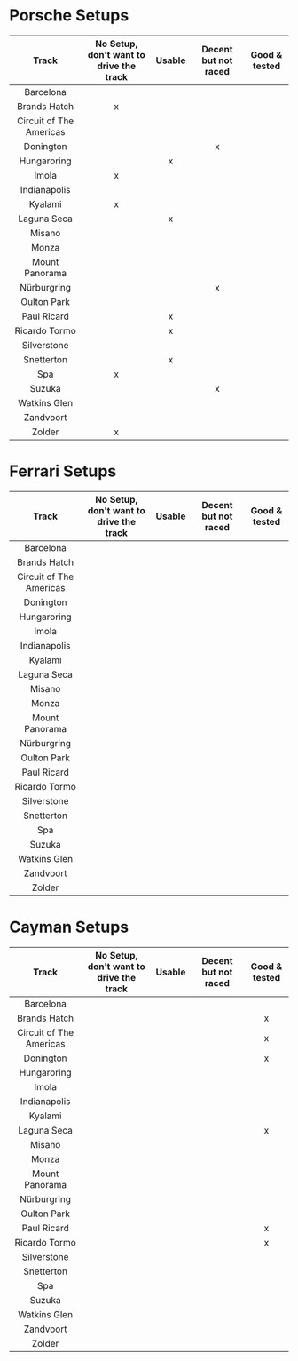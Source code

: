 # Porsche Setups

| Track	| No Setup, don't want to drive the track | Usable | Decent but not raced | Good & tested |
|:----------:|:----------:|:----------:|:----------:|:----------:|
| Barcelona     	|  |  |  |  |
| Brands Hatch    	| x |  |  |  |
| Circuit of The Americas    	|  |  |  |  |
| Donington    	|  |  | x |  |
| Hungaroring     	|  | x |  |  |
| Imola    	| x |  |  |  |
| Indianapolis    	|  |  |  |  |
| Kyalami    	| x |  |  |  |
| Laguna Seca    	|  | x |  |  |
| Misano    	|  |  |  |  |
| Monza    	|  |  |  |  |
| Mount Panorama    	|  |  |  |  |
| Nürburgring    	|  |  | x |  |
| Oulton Park    	|  |  |  |  |
| Paul Ricard    	|  | x |  |  |
| Ricardo Tormo    	|  | x |  |  |
| Silverstone    	|  |  |  |  |
| Snetterton    	|  | x |  |  |
| Spa    	| x |  |  |  |
| Suzuka    	|  |  | x |  |
| Watkins Glen    	|  |  |  |  |
| Zandvoort    	|  |  |  |  |
| Zolder    	| x |  |  |  |

# Ferrari Setups

| Track	| No Setup, don't want to drive the track | Usable | Decent but not raced | Good & tested |
|:----------:|:----------:|:----------:|:----------:|:----------:|
| Barcelona     	|  |  |  |  |
| Brands Hatch    	|  |  |  |  |
| Circuit of The Americas    	|  |  |  |  |
| Donington    	|  |  |  |  |
| Hungaroring     	|  |  |  |  |
| Imola    	|  |  |  |  |
| Indianapolis    	|  |  |  |  |
| Kyalami    	|  |  |  |  |
| Laguna Seca    	|  |  |  |  |
| Misano    	|  |  |  |  |
| Monza    	|  |  |  |  |
| Mount Panorama    	|  |  |  |  |
| Nürburgring    	|  |  |  |  |
| Oulton Park    	|  |  |  |  |
| Paul Ricard    	|  |  |  |  |
| Ricardo Tormo    	|  |  |  |  |
| Silverstone    	|  |  |  |  |
| Snetterton    	|  |  |  |  |
| Spa    	|  |  |  |  |
| Suzuka    	|  |  |  |  |
| Watkins Glen    	|  |  |  |  |
| Zandvoort    	|  |  |  |  |
| Zolder    	|  |  |  |  |

# Cayman Setups

| Track	| No Setup, don't want to drive the track | Usable | Decent but not raced | Good & tested |
|:----------:|:----------:|:----------:|:----------:|:----------:|
| Barcelona     	|  |  |  |  |
| Brands Hatch    	|  |  |  | x |
| Circuit of The Americas    	|  |  |  | x |
| Donington    	|  |  |  | x |
| Hungaroring     	|  |  |  |  |
| Imola    	|  |  |  |  |
| Indianapolis    	|  |  |  |  |
| Kyalami    	|  |  |  |  |
| Laguna Seca    	|  |  |  | x |
| Misano    	|  |  |  |  |
| Monza    	|  |  |  |  |
| Mount Panorama    	|  |  |  |  |
| Nürburgring    	|  |  |  |  |
| Oulton Park    	|  |  |  |  |
| Paul Ricard    	|  |  |  | x |
| Ricardo Tormo    	|  |  |  | x |
| Silverstone    	|  |  |  |  |
| Snetterton    	|  |  |  |  |
| Spa    	|  |  |  |  |
| Suzuka    	|  |  |  |  |
| Watkins Glen    	|  |  |  |  |
| Zandvoort    	|  |  |  |  |
| Zolder    	|  |  |  |  |